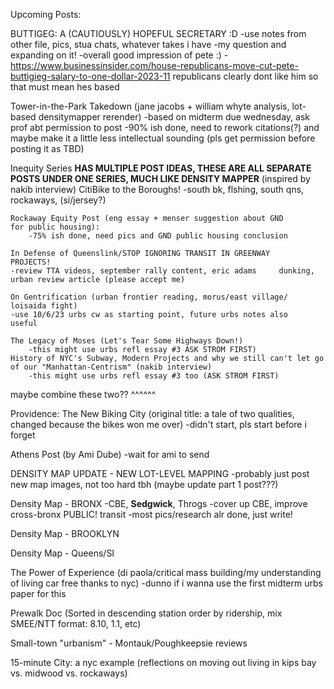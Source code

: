 Upcoming Posts: 

BUTTIGEG: A (CAUTIOUSLY) HOPEFUL SECRETARY :D
-use notes from other file, pics, stua chats, whatever takes i have
-my question and expanding on it!
-overall good impression of pete :)
-https://www.businessinsider.com/house-republicans-move-cut-pete-buttigieg-salary-to-one-dollar-2023-11 republicans clearly dont like him so that must mean hes based

Tower-in-the-Park Takedown (jane jacobs + william whyte analysis, lot-based densitymapper rerender)
-based on midterm due wednesday, ask prof abt permission to post
-90% ish done, need to rework citations(?) and maybe make it a little less intellectual sounding (pls get permission before posting it as TBD)

Inequity Series **HAS MULTIPLE POST IDEAS, THESE ARE ALL SEPARATE POSTS UNDER ONE SERIES, MUCH LIKE DENSITY MAPPER** (inspired by nakib interview)
	CitiBike to the Boroughs!
	-south bk, flshing, south qns, rockaways, (si/jersey?)

	Rockaway Equity Post (eng essay + menser suggestion about GND 		for public housing): 
		-75% ish done, need pics and GND public housing conclusion

	In Defense of Queenslink/STOP IGNORING TRANSIT IN GREENWAY 					 PROJECTS! 
	-review TTA videos, september rally content, eric adams 	dunking, urban review article (please accept me)

	On Gentrification (urban frontier reading, morus/east village/	loisaida fight)
	-use 10/6/23 urbs cw as starting point, future urbs notes also 		useful

	The Legacy of Moses (Let's Tear Some Highways Down!)
		-this might use urbs refl essay #3 ASK STROM FIRST)
	History of NYC's Subway, Modern Projects and why we still can't let go of our "Manhattan-Centrism" (nakib interview)
		-this might use urbs refl essay #3 too (ASK STROM FIRST)

maybe combine these two?? ^^^^^^


Providence: The New Biking City (original title: a tale of two qualities, changed because the bikes won me over)
-didn't start, pls start before i forget 

Athens Post (by Ami Dube)
-wait for ami to send

DENSITY MAP UPDATE - NEW LOT-LEVEL MAPPING
-probably just post new map images, not too hard tbh (maybe update part 1 post???)

Density Map - BRONX
	-CBE, **Sedgwick**, Throgs
		-cover up CBE, improve cross-bronx PUBLIC! transit
-most pics/research alr done, just write!

Density Map - BROOKLYN

Density Map - Queens/SI

The Power of Experience (di paola/critical mass building/my understanding of living car free thanks to nyc)
-dunno if i wanna use the first midterm urbs paper for this

Prewalk Doc (Sorted in descending station order by ridership, mix SMEE/NTT format: 8.10, 1.1, etc) 

Small-town "urbanism" - Montauk/Poughkeepsie reviews 

15-minute City: a nyc example (reflections on moving out living in kips bay vs. midwood vs. rockaways) 
